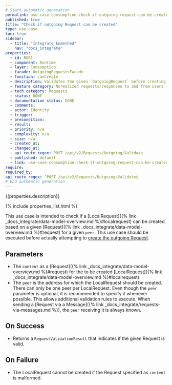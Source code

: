 ```yaml
---
# Start automatic generation
permalink: use-case-consumption-check-if-outgoing-request-can-be-created
published: true
title: "Check if outgoing Request can be created"
type: use-case
toc: true
sidebar:
  - title: "Integrate Enmeshed"
    nav: "docs_integrate"
properties:
  - id: ROR1
  - component: Runtime
  - layer: Consumption
  - facade: OutgoingRequestsFacade
  - function: canCreate
  - description: Validates the given `OutgoingRequest` before creating it
  - feature category: Normalized requests/responses to and from users
  - tech category: Requests
  - status: DONE
  - documentation status: DONE
  - comments:
  - actor: Identity
  - trigger:
  - precondition:
  - result:
  - priority: n/a
  - complexity: n/a
  - size: n/a
  - created_at:
  - changed_at:
  - api_route_regex: POST /api/v2/Requests/Outgoing/Validate
  - published: default
  - link: use-case-consumption-check-if-outgoing-request-can-be-created
require:
required_by:
api_route_regex: ^POST /api/v2/Requests/Outgoing/Validate$
# End automatic generation
---
```


{{properties.description}}

{% include properties_list.html %}

This use case is intended to check if a [LocalRequest]({% link _docs_integrate/data-model-overview.md %}#localrequest) can be created based on a given [Request]({% link _docs_integrate/data-model-overview.md %}#request) for a given `peer`.
This use case should be executed before actually attempting to [create the outgoing Request](use-case-consumption-create-outgoing-request).

## Parameters

- The `content` as a [Request]({% link _docs_integrate/data-model-overview.md %}#request) for the to be created [LocalRequest]({% link _docs_integrate/data-model-overview.md %}#localrequest).
- The `peer` is the address for which the LocalRequest should be created. There can only be one peer per LocalRequest. Even though the `peer` parameter is optional, it is recommended to specify it whenever possible. This allows additional validation rules to execute. When sending a [Request via a Message]({% link _docs_integrate/requests-via-messages.md %}), the `peer` receiving it is always known.

## On Success

- Returns a `RequestValidationResult` that indicates if the given Request is valid.

## On Failure

- The LocalRequest cannot be created if the Request specified as `content` is malformed.
